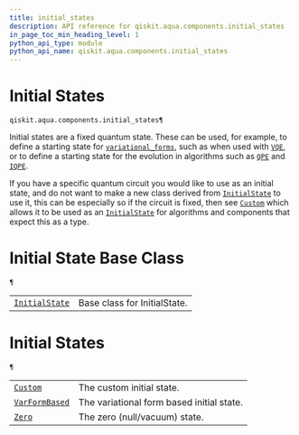 ```yaml
---
title: initial_states
description: API reference for qiskit.aqua.components.initial_states
in_page_toc_min_heading_level: 1
python_api_type: module
python_api_name: qiskit.aqua.components.initial_states
---
```


<span id="module-qiskit.aqua.components.initial_states" />

<span id="qiskit-aqua-components-initial-states" />

# Initial States

<span id="module-qiskit.aqua.components.initial_states" />

`qiskit.aqua.components.initial_states¶`

Initial states are a fixed quantum state. These can be used, for example, to define a starting state for [`variational_forms`](qiskit.aqua.components.variational_forms#module-qiskit.aqua.components.variational_forms "qiskit.aqua.components.variational_forms"), such as when used with [`VQE`](qiskit.aqua.algorithms.VQE "qiskit.aqua.algorithms.VQE"), or to define a starting state for the evolution in algorithms such as [`QPE`](qiskit.aqua.algorithms.QPE "qiskit.aqua.algorithms.QPE") and [`IQPE`](qiskit.aqua.algorithms.IQPE "qiskit.aqua.algorithms.IQPE").

If you have a specific quantum circuit you would like to use as an initial state, and do not want to make a new class derived from [`InitialState`](qiskit.aqua.components.initial_states.InitialState "qiskit.aqua.components.initial_states.InitialState") to use it, this can be especially so if the circuit is fixed, then see [`Custom`](qiskit.aqua.components.initial_states.Custom "qiskit.aqua.components.initial_states.Custom") which allows it to be used as an [`InitialState`](qiskit.aqua.components.initial_states.InitialState "qiskit.aqua.components.initial_states.InitialState") for algorithms and components that expect this as a type.

# Initial State Base Class

<span id="module-qiskit.aqua.components.initial_states" />

`¶`

|                                                                                                                           |                              |
| ------------------------------------------------------------------------------------------------------------------------- | ---------------------------- |
| [`InitialState`](qiskit.aqua.components.initial_states.InitialState "qiskit.aqua.components.initial_states.InitialState") | Base class for InitialState. |

# Initial States

<span id="module-qiskit.aqua.components.initial_states" />

`¶`

|                                                                                                                           |                                           |
| ------------------------------------------------------------------------------------------------------------------------- | ----------------------------------------- |
| [`Custom`](qiskit.aqua.components.initial_states.Custom "qiskit.aqua.components.initial_states.Custom")                   | The custom initial state.                 |
| [`VarFormBased`](qiskit.aqua.components.initial_states.VarFormBased "qiskit.aqua.components.initial_states.VarFormBased") | The variational form based initial state. |
| [`Zero`](qiskit.aqua.components.initial_states.Zero "qiskit.aqua.components.initial_states.Zero")                         | The zero (null/vacuum) state.             |

